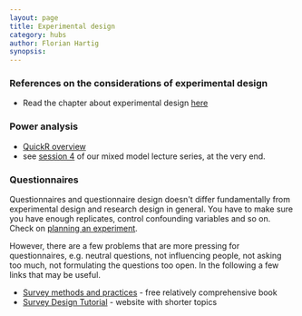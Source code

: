 ```yaml
---
layout: page
title: Experimental design
category: hubs
author: Florian Hartig
synopsis: 
---
```




### References on the considerations of experimental design


* Read the chapter about experimental design [here](https://github.com/florianhartig/ResearchSkills/raw/master/Labs/Statistics/Script/EssentialStatistics.pdf)


### Power analysis

* [QuickR overview](http://www.statmethods.net/stats/power.html)
* see [session 4](https://github.com/biometry/APES/tree/master/LectureNotes/MixedEffectModels/Session4) of our mixed model lecture series, at the very end. 



### Questionnaires


Questionnaires and questionnaire design doesn't differ fundamentally from experimental design and research design in general. You have to make sure you have enough replicates, control confounding variables and so on. Check on [planning an experiment](/Checklists/planningExperiment.md).

However, there are a few problems that are more pressing for questionnaires, e.g. neutral questions, not influencing people, not asking too much, not formulating the questions too open. In the following a few links that may be useful.

* [Survey methods and practices](http://www.statcan.gc.ca/pub/12-587-x/12-587-x2003001-eng.pdf) - free relatively comprehensive book
* [Survey Design Tutorial](https://www.statpac.com/surveys/) - website with shorter topics 

